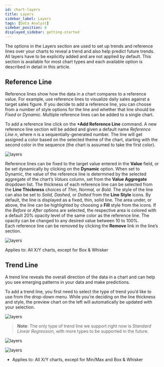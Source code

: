 ```yaml
---
id: chart-layers
title: Layers
sidebar_label: Layers
tags: [Data Analyst]
sidebar_position: 6
displayed_sidebar: getting-started
---
```


<div style={{textAlign: "justify"}}>

The options in the Layers section are used to set up trends and reference lines over your charts to reveal a trend and also help predict future trends. All layers have to be explicitly added and are not applied by default.
This section is available for most chart types and each available option is described in detail in this article.

## Reference Line
Reference lines show how the data in a chart compares to a reference value. For example, use reference lines to visualize daily sales against a target sales figure.
If you decide to add a reference line, you can choose from a number of style options for the line and whether that line should be *Fixed* or *Dynamic*. Multiple reference lines can be added to a single chart.

To add a reference line click on the **+Add Reference Line** command. A new reference line section will be added and given a default name *Reference Line n*, where n is a sequentially-generated number. The line will get assigned a color based on the selected theme of the chart, starting with the second color in the sequence (the chart is assumed to take the first color).

![layers](https://s3.amazonaws.com/cdn.qrvey.com/documentation_assets/ui-docs/dataviews/chart-builder/chart-configuration/layers/layer1.png#thumbnail-40)



Reference lines can be fixed to the target value entered in the **Value** field, or be set dynamically by clicking on the **Dynamic** option. When set to Dynamic, the value of the reference line is determined by the selected aggregate of the chart’s *Values* column, set from the **Value Aggregate** dropdown list. 
The thickness of each reference line can be selected from the **Line Thickness** choices of *Thin, Normal,* or *Bold*. The style of the line can also be set to *Solid, Dashed*, or *Dotted* from the **Line Style** icons. By default, the line is displayed as a fixed, thin, solid line.
The area under, or above, the line can be highlighted by choosing a **Fill** style from the icons. If the *Before* or *After* options are selected, the respective area is colored with a default 20% opacity level of the same color as the reference line. The opacity can be changed to any desired value between 10 to 100%.  
Each reference line can be removed by clicking the **Remove** link in the line’s section.

![layers](https://s3.amazonaws.com/cdn.qrvey.com/documentation_assets/ui-docs/dataviews/chart-builder/chart-configuration/layers/layer2.png#thumbnail)


Applies to: All X/Y charts, except for Box & Whisker

## Trend Line
A trend line reveals the overall direction of the data in a chart and can help you see emerging patterns in your data and make predictions.
 
To add a trend line, you first need to select the type of trend you’d like to use from the drop-down menu. While you’re deciding on the line thickness and style, the preview chart on the left will automatically be updated with your selection.
 
![layers](https://s3.amazonaws.com/cdn.qrvey.com/documentation_assets/ui-docs/dataviews/chart-builder/chart-configuration/layers/layer3.png#thumbnail-20)

>**Note**: The only type of trend line we support right now is *Standard Linear Regression*, with more types to be supported in the future.

![layers](https://s3.amazonaws.com/cdn.qrvey.com/documentation_assets/ui-docs/dataviews/chart-builder/chart-configuration/layers/layer4.png#thumbnail-20)

![layers](https://s3.amazonaws.com/cdn.qrvey.com/documentation_assets/ui-docs/dataviews/chart-builder/chart-configuration/layers/layer5.png#thumbnail)



* Applies to: All X/Y charts, except for Min/Max and Box & Whisker



</div>